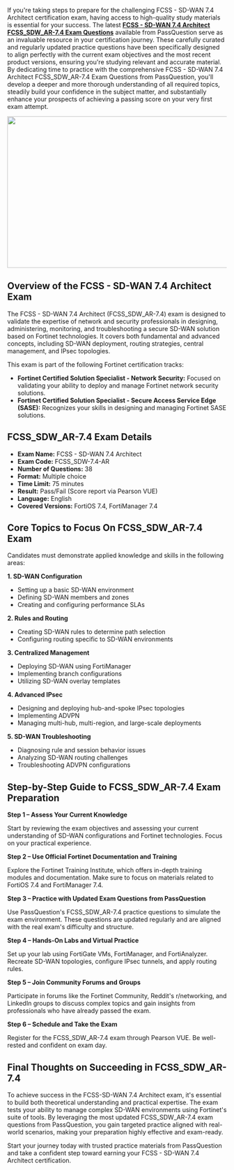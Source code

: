 <p>If you&#39;re taking steps to prepare for the challenging FCSS - SD-WAN 7.4 Architect certification exam, having access to high-quality study materials is essential for your success. The latest <strong><a href="https://www.passquestion.com/fcss_sdw_ar-7-4.html">FCSS - SD-WAN 7.4 Architect FCSS_SDW_AR-7.4 Exam Questions</a></strong> available from PassQuestion serve as an invaluable resource in your certification journey. These carefully curated and regularly updated practice questions have been specifically designed to align perfectly with the current exam objectives and the most recent product versions, ensuring you&#39;re studying relevant and accurate material. By dedicating time to practice with the comprehensive FCSS - SD-WAN 7.4 Architect FCSS_SDW_AR-7.4 Exam Questions from PassQuestion, you&#39;ll develop a deeper and more thorough understanding of all required topics, steadily build your confidence in the subject matter, and substantially enhance your prospects of achieving a passing score on your very first exam attempt.</p>

<p><img alt="" src="https://www.passquestion.com/uploads/pqcom/images/20250603/43986de7154558c362ec1b465047c223.png" style="height:347px; width:618px" /></p>

<h2><strong>Overview of the FCSS - SD-WAN 7.4 Architect Exam</strong></h2>

<p>The FCSS - SD-WAN 7.4 Architect (FCSS_SDW_AR-7.4) exam is designed to validate the expertise of network and security professionals in designing, administering, monitoring, and troubleshooting a secure SD-WAN solution based on Fortinet technologies. It covers both fundamental and advanced concepts, including SD-WAN deployment, routing strategies, central management, and IPsec topologies.</p>

<p>This exam is part of the following Fortinet certification tracks:</p>

<ul>
	<li><strong>Fortinet Certified Solution Specialist - Network Security:</strong> Focused on validating your ability to deploy and manage Fortinet network security solutions.</li>
	<li><strong>Fortinet Certified Solution Specialist - Secure Access Service Edge (SASE):</strong> Recognizes your skills in designing and managing Fortinet SASE solutions.</li>
</ul>

<h2><strong>FCSS_SDW_AR-7.4 Exam Details</strong></h2>

<ul>
	<li><strong>Exam Name:</strong> FCSS - SD-WAN 7.4 Architect</li>
	<li><strong>Exam Code:</strong> FCSS_SDW-7.4-AR</li>
	<li><strong>Number of Questions:</strong> 38</li>
	<li><strong>Format:</strong> Multiple choice</li>
	<li><strong>Time Limit:</strong> 75 minutes</li>
	<li><strong>Result:</strong> Pass/Fail (Score report via Pearson VUE)</li>
	<li><strong>Language:</strong> English</li>
	<li><strong>Covered Versions:</strong> FortiOS 7.4, FortiManager 7.4</li>
</ul>

<h2><strong>Core Topics to Focus On FCSS_SDW_AR-7.4 Exam</strong></h2>

<p>Candidates must demonstrate applied knowledge and skills in the following areas:</p>

<p><strong>1. SD-WAN Configuration</strong></p>

<ul>
	<li>Setting up a basic SD-WAN environment</li>
	<li>Defining SD-WAN members and zones</li>
	<li>Creating and configuring performance SLAs</li>
</ul>

<p><strong>2. Rules and Routing</strong></p>

<ul>
	<li>Creating SD-WAN rules to determine path selection</li>
	<li>Configuring routing specific to SD-WAN environments</li>
</ul>

<p><strong>3. Centralized Management</strong></p>

<ul>
	<li>Deploying SD-WAN using FortiManager</li>
	<li>Implementing branch configurations</li>
	<li>Utilizing SD-WAN overlay templates</li>
</ul>

<p><strong>4. Advanced IPsec</strong></p>

<ul>
	<li>Designing and deploying hub-and-spoke IPsec topologies</li>
	<li>Implementing ADVPN</li>
	<li>Managing multi-hub, multi-region, and large-scale deployments</li>
</ul>

<p><strong>5. SD-WAN Troubleshooting</strong></p>

<ul>
	<li>Diagnosing rule and session behavior issues</li>
	<li>Analyzing SD-WAN routing challenges</li>
	<li>Troubleshooting ADVPN configurations</li>
</ul>

<h2><strong>Step-by-Step Guide to FCSS_SDW_AR-7.4 Exam Preparation</strong></h2>

<p><strong>Step 1 &ndash; Assess Your Current Knowledge</strong></p>

<p>Start by reviewing the exam objectives and assessing your current understanding of SD-WAN configurations and Fortinet technologies. Focus on your practical experience.</p>

<p><strong>Step 2 &ndash; Use Official Fortinet Documentation and Training</strong></p>

<p>Explore the Fortinet Training Institute, which offers in-depth training modules and documentation. Make sure to focus on materials related to FortiOS 7.4 and FortiManager&nbsp;7.4.</p>

<p><strong>Step 3 &ndash; Practice with Updated Exam Questions from PassQuestion</strong></p>

<p>Use PassQuestion&#39;s FCSS_SDW_AR-7.4 practice questions to simulate the exam environment. These questions are updated regularly and are aligned with the real exam&#39;s difficulty and structure.</p>

<p><strong>Step 4 &ndash; Hands-On Labs and Virtual Practice</strong></p>

<p>Set up your lab using FortiGate VMs, FortiManager, and FortiAnalyzer. Recreate SD-WAN topologies, configure IPsec tunnels, and apply routing rules.</p>

<p><strong>Step 5 &ndash; Join Community Forums and Groups</strong></p>

<p>Participate in forums like the Fortinet Community, Reddit&#39;s r/networking, and LinkedIn groups to discuss complex topics and gain insights from professionals who have already passed the exam.</p>

<p><strong>Step 6 &ndash; Schedule and Take the Exam</strong></p>

<p>Register for the FCSS_SDW_AR-7.4 exam through Pearson VUE. Be well-rested and confident on exam day.</p>

<h2><strong>Final Thoughts on Succeeding in FCSS_SDW_AR-7.4</strong></h2>

<p>To achieve success in the FCSS-SD-WAN 7.4 Architect exam, it&#39;s essential to build both theoretical understanding and practical expertise. The exam tests your ability to manage complex SD-WAN environments using Fortinet&#39;s suite of tools. By leveraging the most updated FCSS_SDW_AR-7.4 exam questions from PassQuestion, you gain targeted practice aligned with real-world scenarios, making your preparation highly effective and exam-ready.</p>

<p>Start your journey today with trusted practice materials from PassQuestion and take a confident step toward earning your FCSS - SD-WAN 7.4 Architect certification.</p>

<p><!-- notionvc: 8d9059e5-a593-495e-a15a-7fd682d3b16d --></p>
